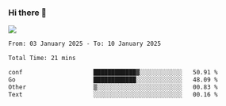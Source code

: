 ### Hi there 👋️

![](https://komarev.com/ghpvc/?username=Loner1024)

<!--START_SECTION:waka-->

```txt
From: 03 January 2025 - To: 10 January 2025

Total Time: 21 mins

conf                    ████████████▓░░░░░░░░░░░░   50.91 %
Go                      ████████████░░░░░░░░░░░░░   48.09 %
Other                   ▒░░░░░░░░░░░░░░░░░░░░░░░░   00.83 %
Text                    ░░░░░░░░░░░░░░░░░░░░░░░░░   00.16 %
```

<!--END_SECTION:waka-->



